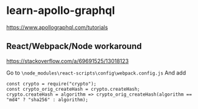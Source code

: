 # learn-apollo-graphql

https://www.apollographql.com/tutorials

## React/Webpack/Node workaround

https://stackoverflow.com/a/69691525/13018123

Go to
`\node_modules\react-scripts\config\webpack.config.js`
And add

```
const crypto = require("crypto");
const crypto_orig_createHash = crypto.createHash;
crypto.createHash = algorithm => crypto_orig_createHash(algorithm == "md4" ? "sha256" : algorithm);
```

